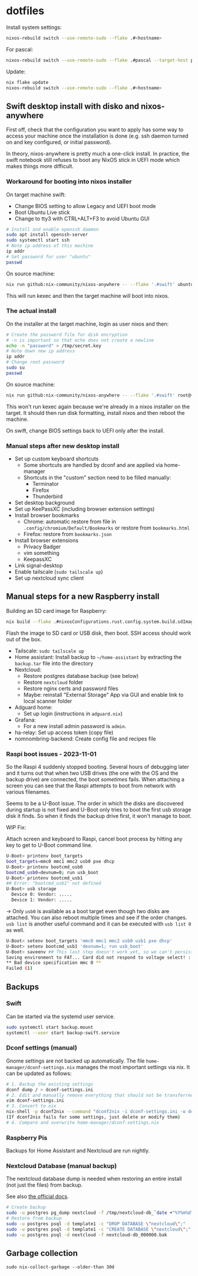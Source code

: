 # dotfiles

Install system settings:

```bash
nixos-rebuild switch --use-remote-sudo --flake .#<hostname>
```

For pascal:

```bash
nixos-rebuild switch --use-remote-sudo --flake .#pascal --target-host pascal
```

Update:

```bash
nix flake update
nixos-rebuild switch --use-remote-sudo --flake .#<hostname>
```

## Swift desktop install with disko and nixos-anywhere

First off, check that the configuration you want to apply has some way to access
your machine once the installation is done (e.g. ssh daemon turned on and key
configured, or initial password).

In theory, nixos-anywhere is pretty much a one-click install. In practice, the
swift notebook still refuses to boot any NixOS stick in UEFI mode which makes
things more difficult.

### Workaround for booting into nixos installer

On target machine swift:

- Change BIOS setting to allow Legacy and UEFI boot mode
- Boot Ubuntu Live stick
- Change to tty3 with CTRL+ALT+F3 to avoid Ubuntu GUI

```sh
# Install and enable openssh daemon
sudo apt install openssh-server
sudo systemctl start ssh
# Note ip address of this machine
ip addr
# Set password for user "ubuntu"
passwd
```

On source machine:

```sh
nix run github:nix-community/nixos-anywhere -- --flake '.#swift' ubuntu@<ip>
```

This will run kexec and then the target machine will boot into nixos.

### The actual install

On the installer at the target machine, login as user nixos and then:

```sh
# Create the password file for disk encryption
# -n is important so that echo does not create a newline
echo -n "password" > /tmp/secret.key
# Note down new ip address
ip addr
# Change root password
sudo su
passwd
```

On source machine:

```sh
nix run github:nix-community/nixos-anywhere -- --flake '.#swift' root@<other-ip>
```

This won't run kexec again because we're already in a nixos installer on the
target. It should then run disk formatting, install nixos and then reboot the
machine.

On swift, change BIOS settings back to UEFI only after the install.

### Manual steps after new desktop install

- Set up custom keyboard shortcuts
  - Some shortcuts are handled by dconf and are applied via home-manager
  - Shortcuts in the "custom" section need to be filled manually:
    - Terminator
    - Firefox
    - Thunderbird
- Set desktop background
- Set up KeePassXC (including browser extension settings)
- Install browser bookmarks
  - Chrome: automatic restore from file in `.config/chromium/Default/Bookmarks` or restore from `bookmarks.html`
  - Firefox: restore from `bookmarks.json`
- Install browser extensions
  - Privacy Badger
  - vim something
  - KeepassXC
- Link signal-desktop
- Enable tailscale (`sudo tailscale up`)
- Set up nextcloud sync client

## Manual steps for a new Raspberry install

Building an SD card image for Raspberry:

```bash
nix build --flake .#nixosConfigurations.rust.config.system.build.sdImage
```

Flash the image to SD card or USB disk, then boot. SSH access should work out of
the box.

- Tailscale: `sudo tailscale up`
- Home assistant: Install backup to `~/home-assistant` by extracting the
`backup.tar` file into the directory
- Nextcloud:
  - Restore postgres database backup (see below)
  - Restore `nextcloud` folder
  - Restore nginx certs and password files
  - Maybe: reinstall "External Storage" App via GUI and enable link to local scanner folder
- Adguard home:
  - Set up login (instructions in `adguard.nix`)
- Grafana:
  - For a new install admin password is `admin`.
- ha-relay: Set up access token (copy file)
- nomnombring-backend: Create config file and recipes file

### Raspi boot issues - 2023-11-01

So the Raspi 4 suddenly stopped booting. Several hours of debugging later and it
turns out that when two USB drives (the one with the OS and the backup drive)
are connected, the boot *sometimes* fails. When attaching a screen you can see
that the Raspi attempts to boot from network with various filenames.

Seems to be a U-Boot issue. The order in which the disks are discovered during
startup is not fixed and U-Boot only tries to boot the first usb storage disk it
finds. So when it finds the backup drive first, it won't manage to boot.

WIP Fix:

Attach screen and keyboard to Raspi, cancel boot process by hitting any key to
get to U-Boot command line.

<!-- cspell: disable -->
```sh
U-Boot> printenv boot_targets
boot_targets=mmc0 mmc1 mmc2 usb0 pxe dhcp
U-Boot> printenv bootcmd_usb0
bootcmd_usb0=devnum=0; run usb_boot
U-Boot> printenv bootcmd_usb1
## Error: "bootcmd_usb1" not defined
U-Boot> usb storage
  Device 0: Vendor: .....
  Device 1: Vendor: .....
```
<!-- cspell: enable -->

-> Only `usb0` is available as a boot target even though two disks are attached.
You can also reboot multiple times and see if the order changes. `usb list` is
another useful command and it can be executed with `usb list 0` as well.

<!-- cspell: disable -->
```sh
U-Boot> setenv boot_targets 'mmc0 mmc1 mmc2 usb0 usb1 pxe dhcp'
U-Boot> setenv bootcmd_usb1 'devnum=1; run usb_boot'
U-Boot> saveenv ## This last step doesn't work yet, so we can't persist the config
Saving environment to FAT... Card did not respond to voltage select! : -110
** Bad device specification mmc 0 **
Failed (1)
```
<!-- cspell: enable -->

## Backups

### Swift

Can be started via the systemd user service.

```sh
sudo systemctl start backup.mount
systemctl --user start backup-swift.service
```

### Dconf settings (manual)

Gnome settings are not backed up automatically. The file
`home-manager/dconf-settings.nix` manages the most important settings via nix.
It can be updated as follows:

```bash
# 1. Backup the existing settings
dconf dump / > dconf-settings.ini
# 2. Edit and manually remove everything that should not be transferred (e.g. window positions etc.)
vim dconf-settings.ini
# 3. Convert to nix
nix-shell -p dconf2nix --command "dconf2nix -i dconf-settings.ini -o dconf-settings.nix"
(If dconf2nix fails for some settings, just delete or modify them)
# 4. Compare and overwrite home-manager/dconf-settings.nix
```

### Raspberry Pis

Backups for Home Assistant and Nextcloud are run nightly.

### Nextcloud Database (manual backup)

The nextcloud database dump is needed when restoring an entire install (not just
the files) from backup.

See also [the official docs](https://docs.nextcloud.com/server/latest/admin_manual/maintenance/restore.html).

```bash
# Create backup
sudo -u postgres pg_dump nextcloud -f /tmp/nextcloud-db_`date +"%Y%m%d"`.bak
# Restore from backup
sudo -u postgres psql -d template1 -c "DROP DATABASE \"nextcloud\";"
sudo -u postgres psql -d template1 -c "CREATE DATABASE \"nextcloud\";"
sudo -u postgres psql -d nextcloud -f nextcloud-db_000000.bak
```

## Garbage collection

```
sudo nix-collect-garbage --older-than 30d
```
